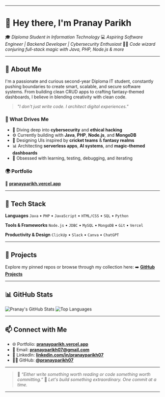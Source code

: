 

---

# 👋 Hey there, I'm **Pranay Parikh**

🎓 *Diploma Student in Information Technology*
💻 *Aspiring Software Engineer | Backend Developer | Cybersecurity Enthusiast*
🧙‍♂️ *Code wizard conjuring full-stack magic with Java, PHP, Node.js & more*

---

## 🧠 About Me

I'm a passionate and curious second-year Diploma IT student, constantly pushing boundaries to create smart, scalable, and secure software systems. From building clean CRUD apps to crafting fantasy-themed dashboards, I believe in blending creativity with clean code.

> *"I don't just write code. I architect digital experiences."*

### 🚀 What Drives Me

* 🔐 Diving deep into **cybersecurity** and **ethical hacking**
* ⚙️ Currently building with **Java**, **PHP**, **Node.js**, and **MongoDB**
* 🎨 Designing UIs inspired by **cricket teams** & **fantasy realms**
* 📊 Architecting **serverless apps**, **AI systems**, and **magic-themed dashboards**
* 🧠 Obsessed with learning, testing, debugging, and iterating

### 🌍 Portfolio

🔗 [**pranayparikh.vercel.app**](https://pranayparikh.vercel.app)

---

## 💼 Tech Stack

**Languages**
`Java` • `PHP` • `JavaScript` • `HTML/CSS` • `SQL` • `Python`

**Tools & Frameworks**
`Node.js` • `JDBC` • `MySQL` • `MongoDB` • `Git` • `Vercel`

**Productivity & Design**
`ClickUp` • `Slack` • `Canva` • `ChatGPT`

---

## 📂 Projects

Explore my pinned repos or browse through my collection here:
➡️ [**GitHub Projects**](https://github.com/pranayparikh07?tab=repositories)

---

## 📊 GitHub Stats

![Pranay's GitHub Stats](https://github-readme-stats.vercel.app/api?username=pranayparikh07\&show_icons=true\&theme=github_dark\&hide_title=true\&count_private=true)
![Top Languages](https://github-readme-stats.vercel.app/api/top-langs/?username=pranayparikh07\&layout=compact\&theme=github_dark)

---

## 📫 Connect with Me

* 🌐 Portfolio: [**pranayparikh.vercel.app**](https://pranayparikh.vercel.app)
* 📧 Email: [**pranayparikh07@gmail.com**](mailto:pranayparikh07@gmail.com)
* 💼 LinkedIn: [**linkedin.com/in/pranayparikh07**](https://linkedin.com/in/pranayparikh07)
* 🧑‍💻 GitHub: [**@pranayparikh07**](https://github.com/pranayparikh07)

---

> 🧠 *“Either write something worth reading or code something worth committing.”*
> 🎯 *Let's build something extraordinary. One commit at a time.*

---



